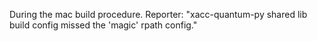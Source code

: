 During the mac build procedure. Reporter: "xacc-quantum-py shared lib build config missed the 'magic' rpath config."